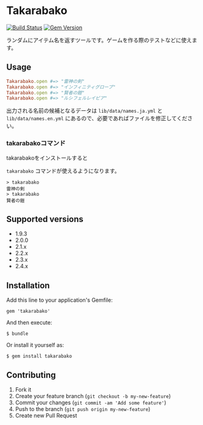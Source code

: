 # Takarabako

[![Build Status](https://travis-ci.org/willnet/takarabako.png)](https://travis-ci.org/willnet/takarabako)
[![Gem Version](https://badge.fury.io/rb/takarabako.png)](http://badge.fury.io/rb/takarabako)

ランダムにアイテム名を返すツールです。ゲームを作る際のテストなどに使えます。

## Usage

```ruby
Takarabako.open #=> "雷神の剣"
Takarabako.open #=> "インフィニティグローブ"
Takarabako.open #=> "賢者の鎧"
Takarabako.open #=> "ルシフェルレイピア"
```

出力される名前の候補となるデータは `lib/data/names.ja.yml` と `lib/data/names.en.yml` にあるので、必要であればファイルを修正してください。

### takarabakoコマンド

takarabakoをインストールすると

`takarabako` コマンドが使えるようになります。

```
> takarabako
雷神の剣
> takarabako
賢者の鎧
```
## Supported versions

- 1.9.3
- 2.0.0
- 2.1.x
- 2.2.x
- 2.3.x
- 2.4.x

## Installation

Add this line to your application's Gemfile:

    gem 'takarabako'

And then execute:

    $ bundle

Or install it yourself as:

    $ gem install takarabako

## Contributing

1. Fork it
2. Create your feature branch (`git checkout -b my-new-feature`)
3. Commit your changes (`git commit -am 'Add some feature'`)
4. Push to the branch (`git push origin my-new-feature`)
5. Create new Pull Request

